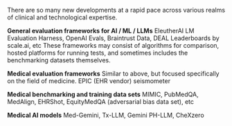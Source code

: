 There are so many new developments at a rapid pace across various realms of clinical and technological expertise.

**General evaluation frameworks for AI / ML / LLMs**
EleutherAI LM Evaluation Harness, OpenAI Evals, Braintrust Data, DEAL Leaderboards by scale.ai, etc
These frameworks may consist of algorithms for comparison, hosted platforms for running tests, and sometimes includes the benchmarking datasets themselves.

**Medical evaluation frameworks**
Similar to above, but focused specifically on the field of medicine.
EPIC (EHR vendor) seismometer

**Medical benchmarking and training data sets**
MIMIC, PubMedQA, MedAlign, EHRShot, EquityMedQA (adversarial bias data set), etc

**Medical AI models**
Med-Gemini, Tx-LLM, Gemini PH-LLM, CheXzero
